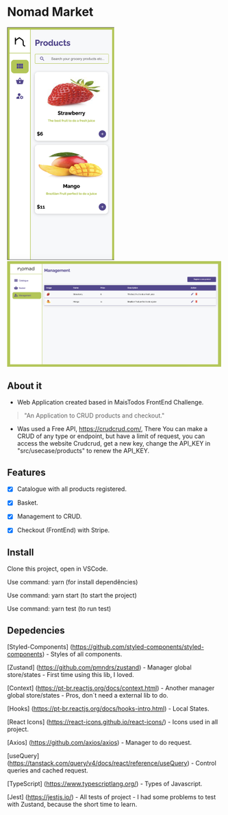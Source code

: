 # Nomad Market
<div >
<img src="https://raw.githubusercontent.com/alanstlim/nomad-market/main/ss/mobileVersion.png" alt="drawing" width="250"/>
  
<img src="https://raw.githubusercontent.com/alanstlim/nomad-market/main/ss/management.png" alt="drawing" width="500"/>
</div>

## About it
* Web Application created based in MaisTodos FrontEnd Challenge.

>"An Application to CRUD products and checkout."

* Was used a Free API, https://crudcrud.com/, There You can make a CRUD of any type or endpoint, but have a limit of request, you can access the website Crudcrud, get a new key, change the API_KEY in "src/usecase/products" to renew the API_KEY.

## Features
- [x] Catalogue with all products registered.
  
- [x] Basket.

- [x] Management to CRUD. 

- [x] Checkout (FrontEnd) with Stripe.

## Install

Clone this project, open in VSCode.

Use command: yarn (for install dependêncies)

Use command: yarn start (to start the project)

Use command: yarn test (to run test)

## Depedencies
[Styled-Components] (https://github.com/styled-components/styled-components) - Styles of all components.

[Zustand] (https://github.com/pmndrs/zustand) - Manager global store/states - First time using this lib, I loved.

[Context] (https://pt-br.reactjs.org/docs/context.html) - Another manager global store/states - Pros, don´t need a external lib to do.

[Hooks] (https://pt-br.reactjs.org/docs/hooks-intro.html) - Local States.

[React Icons] (https://react-icons.github.io/react-icons/) - Icons used in all project.

[Axios] (https://github.com/axios/axios) - Manager to do request.

[useQuery] (https://tanstack.com/query/v4/docs/react/reference/useQuery) - Control queries and cached request.

[TypeScript] (https://www.typescriptlang.org/) - Types of Javascript.

[Jest] (https://jestjs.io/) - All tests of project - I had some problems to test with Zustand, because the short time to learn.


